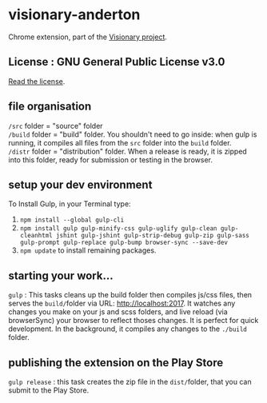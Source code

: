 # visionary-anderton

Chrome extension, part of the [Visionary project](https://github.com/visionary-be/visionary).   


## License : GNU General Public License v3.0
[Read the license](./COPYING).


## file organisation

`/src` folder = "source" folder  
`/build` folder = "build" folder. You shouldn't need to go inside: when gulp is running, it compiles all files from the `src` folder into the `build` folder.  
`/distr` folder = "distribution" folder. When a release is ready, it is zipped into this folder, ready for submission or testing in the browser.  

## setup your dev environment

To Install Gulp, in your Terminal type:

1. `npm install --global gulp-cli`
2. `npm install gulp gulp-minify-css gulp-uglify gulp-clean gulp-cleanhtml jshint gulp-jshint gulp-strip-debug gulp-zip gulp-sass gulp-prompt gulp-replace gulp-bump browser-sync --save-dev`
3. `npm update` to install remaining packages.

## starting your work...

`gulp` : This tasks cleans up the build folder then compiles js/css files, then serves the `build/`folder via URL: [http://localhost:2017](http://localhost:2017). It watches any changes you make on your js and scss folders, and live reload (via browserSync) your browser to reflect thoses changes. It is perfect for quick development.  In the background, it compiles any changes to the `./build` folder.

## publishing the extension on the Play Store

`gulp release` : this task creates the zip file in the `dist/`folder, that you can submit to the Play Store.


